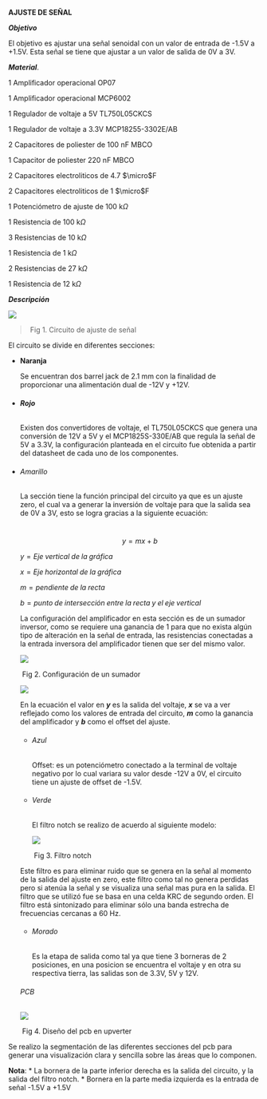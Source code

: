 **AJUSTE DE SEÑAL**

***Objetivo***

El objetivo es ajustar una señal senoidal con un valor de entrada de -1.5V a +1.5V. Esta señal se tiene que ajustar a un valor de salida de 0V a 3V.

***Material***.

1 Amplificador operacional OP07

1 Amplificador operacional MCP6002

1 Regulador de voltaje a 5V TL750L05CKCS

1 Regulador de voltaje a 3.3V MCP18255-3302E/AB 

2 Capacitores de poliester de 100 nF MBCO

1 Capacitor de poliester 220 nF MBCO

2 Capacitores electroliticos de 4.7 $\micro$F

2 Capacitores electroliticos de 1 $\micro$F

1 Potenciómetro de ajuste de 100 k$\Omega$	

1 Resistencia de 100 k$\Omega$	

3 Resistencias de 10 k$\Omega$	

1 Resistencia de 1 k$\Omega$	

2 Resistencias de 27 k$\Omega$	

1 Resistencia de 12 k$\Omega$	

***Descripción***

![](Esquematico.png)

> ​                                                                              Fig 1. Circuito de ajuste de señal
>

El circuito se divide en diferentes secciones:

* **Naranja** 

  Se encuentran dos barrel jack de 2.1 mm con la finalidad de proporcionar una alimentación dual de -12V y +12V.

* ###### **Rojo**

  Existen dos convertidores de voltaje, el TL750L05CKCS que genera una conversión de 12V a 5V y el MCP1825S-330E/AB que regula la señal de 5V a  3.3V, la configuración planteada en el circuito fue obtenida a partir del datasheet de cada uno de los componentes.

* ###### Amarillo

  La sección tiene la función principal del circuito ya que es un ajuste zero, el cual va a generar la inversión de voltaje para que la salida sea de 0V a 3V, esto se logra gracias a la siguiente ecuación:

  ​	$$y=mx+b$$

  $y = Eje\;vertical\;de\;la\;gráfica$

  $x =Eje\;horizontal\;de\;la\;gráfica$

  $m = pendiente\;de \;la \;recta$

  $b = punto\; de\; intersección\; entre\; la\; recta\; y\; el\; eje\; vertical$

  

  La configuración del amplificador en esta sección es de un sumador inversor, como se requiere una ganancia de 1 para que no exista algún tipo de alteración en la señal de entrada, las resistencias conectadas a la entrada inversora del amplificador tienen que ser del mismo valor. 

  ![](Sumadorinversor.png)

  ​                                                                              Fig 2. Configuración de un sumador

  ![](Calculos.png)

  

  En la ecuación el valor en ***y*** es la salida del voltaje, ***x*** se va a ver reflejado como los valores de entrada del circuito, ***m*** como la ganancia del amplificador y ***b*** como el offset del ajuste.

  * ###### Azul

    Offset: es un potenciómetro conectado a la terminal de voltaje negativo por lo cual variara su valor desde -12V a 0V, el circuito tiene un ajuste de offset de -1.5V.

  * ###### Verde

    El filtro notch se realizo de acuerdo al siguiente modelo:

    ![](FiltroNotch.png)

    ​                                                                                                       Fig 3. Filtro notch

  Este filtro es para eliminar ruido que se genera en la señal al momento de la salida del ajuste en zero, este filtro como tal no genera perdidas pero si atenúa la señal y se visualiza una señal mas pura en la salida. El filtro que se utilizó fue se basa en una celda KRC de segundo orden. El filtro está sintonizado para eliminar sólo una banda estrecha de frecuencias cercanas a 60 Hz.

  * ###### Morado

    Es la etapa de salida como tal ya que tiene 3 borneras de 2 posiciones, en una posicion se encuentra el voltaje y en otra su respectiva tierra, las salidas son de 3.3V, 5V y 12V.

  ###### *PCB* 

  ![](PCB.png)
  
  ​																		                                Fig 4. Diseño del pcb en upverter

Se realizo la segmentación de las diferentes secciones del pcb para generar una visualización clara y sencilla sobre las áreas que lo componen.

**Nota**: * La bornera de la parte inferior derecha es la salida del circuito, y la salida del filtro notch. * Bornera en la parte media izquierda es la entrada de señal -1.5V a +1.5V

